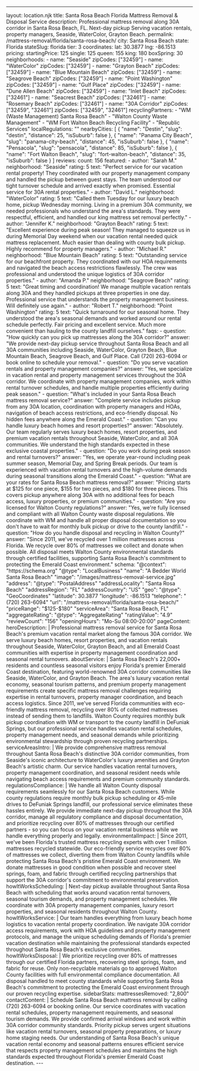 ---
layout: location.njk
title: Santa Rosa Beach Florida Mattress Removal & Disposal Service
description: Professional mattress removal along 30A corridor in Santa Rosa Beach, FL. Next-day pickup Serving vacation rentals, property managers, Seaside, WaterColor, Grayton Beach.
permalink: /mattress-removal/florida/santa-rosa-beach/
city: Santa Rosa Beach state: Florida stateSlug: florida tier: 3 coordinates: lat: 30.3877 lng: -86.1513 pricing: startingPrice: 125 single: 125 queen: 155 king: 180 boxSpring: 30 neighborhoods: - name: "Seaside" zipCodes: ["32459"] - name: "WaterColor" zipCodes: ["32459"] - name: "Grayton Beach" zipCodes: ["32459"] - name: "Blue Mountain Beach" zipCodes: ["32459"] - name: "Seagrove Beach" zipCodes: ["32459"] - name: "Point Washington" zipCodes: ["32459"] - name: "Gulf Place" zipCodes: ["32459"] - name: "Dune Allen Beach" zipCodes: ["32459"] - name: "Inlet Beach" zipCodes: ["32461"] - name: "Seacrest Beach" zipCodes: ["32461"] - name: "Rosemary Beach" zipCodes: ["32461"] - name: "30A Corridor" zipCodes: ["32459", "32461"] zipCodes: ["32459", "32461"] recyclingPartners: - "WM (Waste Management) Santa Rosa Beach" - "Walton County Waste Management" - "WM Fort Walton Beach Recycling Facility" - "Republic Services" localRegulations: "" nearbyCities: [ { "name": "Destin", "slug": "destin", "distance": 25, "isSuburb": false }, { "name": "Panama City Beach", "slug": "panama-city-beach", "distance": 45, "isSuburb": false }, { "name": "Pensacola", "slug": "pensacola", "distance": 85, "isSuburb": false }, { "name": "Fort Walton Beach", "slug": "fort-walton-beach", "distance": 35, "isSuburb": false } ] reviews: count: 156 featured: - author: "Sarah M." neighborhood: "Seaside" rating: 5 text: "Perfect service for our vacation rental property! They coordinated with our property management company and handled the pickup between guest stays. The team understood our tight turnover schedule and arrived exactly when promised. Essential service for 30A rental properties." - author: "David L." neighborhood: "WaterColor" rating: 5 text: "Called them Tuesday for our luxury beach home, pickup Wednesday morning. Living in a premium 30A community, we needed professionals who understand the area's standards. They were respectful, efficient, and handled our king mattress set removal perfectly." - author: "Jennifer K." neighborhood: "Grayton Beach" rating: 5 text: "Excellent experience during peak season! They managed to squeeze us in during Memorial Day weekend when our vacation rental needed quick mattress replacement. Much easier than dealing with county bulk pickup. Highly recommend for property managers." - author: "Michael R." neighborhood: "Blue Mountain Beach" rating: 5 text: "Outstanding service for our beachfront property. They coordinated with our HOA requirements and navigated the beach access restrictions flawlessly. The crew was professional and understood the unique logistics of 30A corridor properties." - author: "Amanda P." neighborhood: "Seagrove Beach" rating: 5 text: "Great timing and coordination! We manage multiple vacation rentals along 30A and they handled pickups at three properties in one day. Professional service that understands the property management business. Will definitely use again." - author: "Robert T." neighborhood: "Point Washington" rating: 5 text: "Quick turnaround for our seasonal home. They understood the area's seasonal demands and worked around our rental schedule perfectly. Fair pricing and excellent service. Much more convenient than hauling to the county landfill ourselves." faqs: - question: "How quickly can you pick up mattresses along the 30A corridor?" answer: "We provide next-day pickup service throughout Santa Rosa Beach and all 30A communities including Seaside, WaterColor, Grayton Beach, Blue Mountain Beach, Seagrove Beach, and Gulf Place. Call (720) 263-6094 or book online to schedule your removal." - question: "Do you serve vacation rentals and property management companies?" answer: "Yes, we specialize in vacation rental and property management services throughout the 30A corridor. We coordinate with property management companies, work within rental turnover schedules, and handle multiple properties efficiently during peak season." - question: "What's included in your Santa Rosa Beach mattress removal service?" answer: "Complete service includes pickup from any 30A location, coordination with property managers and HOAs, navigation of beach access restrictions, and eco-friendly disposal. No hidden fees anywhere along the Emerald Coast." - question: "Can you handle luxury beach homes and resort properties?" answer: "Absolutely. Our team regularly serves luxury beach homes, resort properties, and premium vacation rentals throughout Seaside, WaterColor, and all 30A communities. We understand the high standards expected in these exclusive coastal properties." - question: "Do you work during peak season and rental turnovers?" answer: "Yes, we operate year-round including peak summer season, Memorial Day, and Spring Break periods. Our team is experienced with vacation rental turnovers and the high-volume demands during seasonal transitions along the Emerald Coast." - question: "What are your rates for Santa Rosa Beach mattress removal?" answer: "Pricing starts at $125 for one piece, $155 for two pieces, and $180 for three pieces. This covers pickup anywhere along 30A with no additional fees for beach access, luxury properties, or premium communities." - question: "Are you licensed for Walton County regulations?" answer: "Yes, we're fully licensed and compliant with all Walton County waste disposal regulations. We coordinate with WM and handle all proper disposal documentation so you don't have to wait for monthly bulk pickup or drive to the county landfill." - question: "How do you handle disposal and recycling in Walton County?" answer: "Since 2011, we've recycled over 1 million mattresses across Florida. We recycle over 80% of mattresses we collect and donate when possible. All disposal meets Walton County environmental standards through certified facilities, supporting Santa Rosa Beach's commitment to protecting the Emerald Coast environment." schema: "@context": "https://schema.org" "@type": "LocalBusiness" "name": "A Bedder World Santa Rosa Beach" "image": "/images/mattress-removal-service.jpg" "address": "@type": "PostalAddress" "addressLocality": "Santa Rosa Beach" "addressRegion": "FL" "addressCountry": "US" "geo": "@type": "GeoCoordinates" "latitude": 30.3877 "longitude": -86.1513 "telephone": "(720) 263-6094" "url": "/mattress-removal/florida/santa-rosa-beach/" "priceRange": "$125-$180" "serviceArea": "Santa Rosa Beach, FL" "aggregateRating": "@type": "AggregateRating" "ratingValue": "4.9" "reviewCount": "156" "openingHours": "Mo-Su 08:00-20:00" pageContent: heroDescription: | Professional mattress removal service for Santa Rosa Beach's premium vacation rental market along the famous 30A corridor. We serve luxury beach homes, resort properties, and vacation rentals throughout Seaside, WaterColor, Grayton Beach, and all Emerald Coast communities with expertise in property management coordination and seasonal rental turnovers. aboutService: | Santa Rosa Beach's 22,000+ residents and countless seasonal visitors enjoy Florida's premier Emerald Coast destination, featuring world-renowned 30A corridor communities like Seaside, WaterColor, and Grayton Beach. The area's luxury vacation rental economy, seasonal tourism patterns, and premium property management requirements create specific mattress removal challenges requiring expertise in rental turnovers, property manager coordination, and beach access logistics. Since 2011, we've served Florida communities with eco-friendly mattress removal, recycling over 80% of collected mattresses instead of sending them to landfills. Walton County requires monthly bulk pickup coordination with WM or transport to the county landfill in DeFuniak Springs, but our professional service handles vacation rental schedules, property management needs, and seasonal demands while prioritizing environmental stewardship through proven recycling partnerships. serviceAreasIntro: | We provide comprehensive mattress removal throughout Santa Rosa Beach's distinctive 30A corridor communities, from Seaside's iconic architecture to WaterColor's luxury amenities and Grayton Beach's artistic charm. Our service handles vacation rental turnovers, property management coordination, and seasonal resident needs while navigating beach access requirements and premium community standards. regulationsCompliance: | We handle all Walton County disposal requirements seamlessly for our Santa Rosa Beach customers. While county regulations require monthly bulk pickup scheduling or 45-mile drives to DeFuniak Springs landfill, our professional service eliminates these hassles entirely. We provide immediate next-day pickup throughout the 30A corridor, manage all regulatory compliance and disposal documentation, and prioritize recycling over 80% of mattresses through our certified partners - so you can focus on your vacation rental business while we handle everything properly and legally. environmentalImpact: | Since 2011, we've been Florida's trusted mattress recycling experts with over 1 million mattresses recycled statewide. Our eco-friendly service recycles over 80% of mattresses we collect, diverting them from Walton County landfills while protecting Santa Rosa Beach's pristine Emerald Coast environment. We donate mattresses in good condition when possible and recover steel springs, foam, and fabric through certified recycling partnerships that support the 30A corridor's commitment to environmental preservation. howItWorksScheduling: | Next-day pickup available throughout Santa Rosa Beach with scheduling that works around vacation rental turnovers, seasonal tourism demands, and property management schedules. We coordinate with 30A property management companies, luxury resort properties, and seasonal residents throughout Walton County. howItWorksService: | Our team handles everything from luxury beach home logistics to vacation rental property coordination. We navigate 30A corridor access requirements, work with HOA guidelines and property management protocols, and manage the unique scheduling demands of Florida's premier vacation destination while maintaining the professional standards expected throughout Santa Rosa Beach's exclusive communities. howItWorksDisposal: | We prioritize recycling over 80% of mattresses through our certified Florida partners, recovering steel springs, foam, and fabric for reuse. Only non-recyclable materials go to approved Walton County facilities with full environmental compliance documentation. All disposal handled to meet county standards while supporting Santa Rosa Beach's commitment to protecting the Emerald Coast environment through our proven recycling expertise. sidebarStats: mattressesRemoved: "2,800" contactContent: | Schedule Santa Rosa Beach mattress removal by calling (720) 263-6094 or booking online. Our service coordinates with vacation rental schedules, property management requirements, and seasonal tourism demands. We provide confirmed arrival windows and work within 30A corridor community standards. Priority pickup serves urgent situations like vacation rental turnovers, seasonal property preparations, or luxury home staging needs. Our understanding of Santa Rosa Beach's unique vacation rental economy and seasonal patterns ensures efficient service that respects property management schedules and maintains the high standards expected throughout Florida's premier Emerald Coast destination. ---
